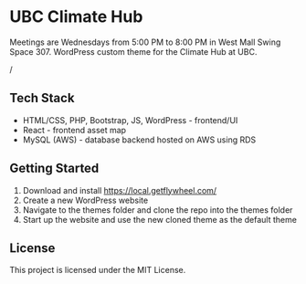 # UBC Climate Hub

Meetings are Wednesdays from 5:00 PM to 8:00 PM in West Mall Swing Space 307.
WordPress custom theme for the Climate Hub at UBC.

/
## Tech Stack
- HTML/CSS, PHP, Bootstrap, JS, WordPress - frontend/UI
- React - frontend asset map
- MySQL (AWS) - database backend hosted on AWS using RDS

## Getting Started
1. Download and install <https://local.getflywheel.com/>
2. Create a new WordPress website
3. Navigate to the themes folder and clone the repo into the themes folder
4. Start up the website and use the new cloned theme as the default theme

## License
This project is licensed under the MIT License.
